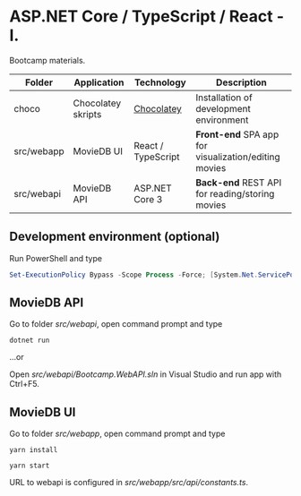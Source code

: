 # ASP.NET Core / TypeScript / React - I.

Bootcamp materials.

| Folder     | Application        | Technology                            | Description                                            |
| ---------- | ------------------ | ------------------------------------- | ------------------------------------------------------ |
| choco      | Chocolatey skripts | [Chocolatey](https://chocolatey.org/) | Installation of development environment                |
| src/webapp | MovieDB UI         | React / TypeScript                    | **Front-end** SPA app for visualization/editing movies |
| src/webapi | MovieDB API        | ASP.NET Core 3                        | **Back-end** REST API for reading/storing movies       |

## Development environment (optional)

Run PowerShell and type

```powershell
Set-ExecutionPolicy Bypass -Scope Process -Force; [System.Net.ServicePointManager]::SecurityProtocol = [System.Net.ServicePointManager]::SecurityProtocol -bor 3072; iex ((New-Object System.Net.WebClient).DownloadString('https://chocolatey.org/install.ps1'))
```

## MovieDB API

Go to folder _src/webapi_, open command prompt and type

```shell
dotnet run
```

...or

Open _src/webapi/Bootcamp.WebAPI.sln_ in Visual Studio and run app with Ctrl+F5.

## MovieDB UI

Go to folder _src/webapp_, open command prompt and type

```shell
yarn install

yarn start
```

URL to webapi is configured in _src/webapp/src/api/constants.ts_.
